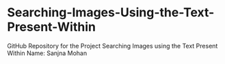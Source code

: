 # Searching-Images-Using-the-Text-Present-Within

GitHub Repository for the Project Searching Images using the Text Present Within
Name: Sanjna Mohan
